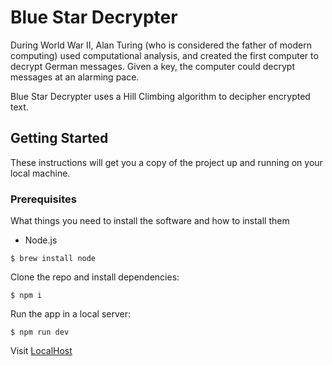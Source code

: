 # Blue Star Decrypter

During World War II, Alan Turing (who is considered the father of modern computing) used computational analysis, and created the first computer to decrypt German messages. Given a key, the computer could decrypt messages at an alarming pace.

Blue Star Decrypter uses a Hill Climbing algorithm to decipher encrypted text.

## Getting Started

These instructions will get you a copy of the project up and running on your local machine.

### Prerequisites

What things you need to install the software and how to install them

* Node.js

```
$ brew install node
```

Clone the repo and install dependencies:

```
$ npm i
```

Run the app in a local server:

```
$ npm run dev
```
Visit [LocalHost](http://localhost:8080)
